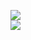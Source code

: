 [![](https://img.shields.io/badge/Made%20With-Github%20Spray-lightgrey.svg?style=for-the-badge&logo=github)](https://github.com/Annihil/github-spray#28672)  
[![](https://i.imgur.com/2DrTn0Z.gif)](https://github.com/Annihil/github-spray)